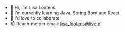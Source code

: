 - 👋 Hi, I’m Lisa Lootens
- 🌱 I’m currently learning Java, Spring Boot and React
- 💞️ I'd love to collaborate
- 📫 Reach me per email: lisa_lootens@live.nl
